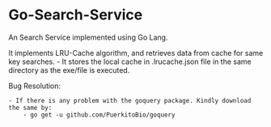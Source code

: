 # Go-Search-Service
An Search Service implemented using Go Lang.

It implements LRU-Cache algorithm, and retrieves data from cache for same key searches.
    - It stores the local cache in .lrucache.json file in the same directory as the exe/file is executed.

Bug Resolution:

    - If there is any problem with the goquery package. Kindly download the same by:
        - go get -u github.com/PuerkitoBio/goquery
